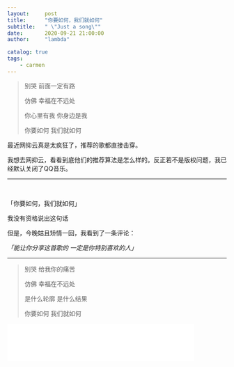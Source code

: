 ```yaml
---
layout:     post
title:      "你要如何，我们就如何"
subtitle:   " \"Just a song\""
date:       2020-09-21 21:00:00
author:     "lambda"

catalog: true
tags:
    - carmen
---
```


> 别哭 前面一定有路
>
> 仿佛 幸福在不远处
>
> 你心里有我 你身边是我
>
> 你要如何 我们就如何


最近网抑云真是太疯狂了，推荐的歌都直接击穿。

我想去网抑云，看看到底他们的推荐算法是怎么样的。反正若不是版权问题，我已经默认关闭了QQ音乐。

---

<br>

「你要如何，我们就如何」

我没有资格说出这句话

但是，今晚姑且矫情一回，我看到了一条评论：

*「能让你分享这首歌的 一定是你特别喜欢的人」*

---

> 别哭 给我你的痛苦
>
> 仿佛 幸福在不远处
>
> 是什么轮廓 是什么结果
>
> 你要如何 我们就如何


<iframe frameborder="no" border="0" marginwidth="0" marginheight="0" width=430 height=86 src="//music.163.com/outchain/player?type=2&id=458356832&auto=1&height=66"></iframe>
